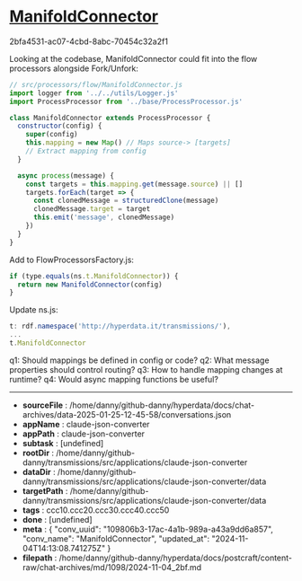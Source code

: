 # [ManifoldConnector](https://claude.ai/chat/109806b3-17ac-4a1b-989a-a43a9dd6a857)

2bfa4531-ac07-4cbd-8abc-70454c32a2f1

 Looking at the codebase, ManifoldConnector could fit into the flow processors alongside Fork/Unfork:

```js
// src/processors/flow/ManifoldConnector.js
import logger from '../../utils/Logger.js'
import ProcessProcessor from '../base/ProcessProcessor.js'

class ManifoldConnector extends ProcessProcessor {
  constructor(config) {
    super(config)
    this.mapping = new Map() // Maps source-> [targets]
    // Extract mapping from config
  }

  async process(message) {
    const targets = this.mapping.get(message.source) || []
    targets.forEach(target => {
      const clonedMessage = structuredClone(message)
      clonedMessage.target = target
      this.emit('message', clonedMessage)
    })
  }
}
```

Add to FlowProcessorsFactory.js:
```js
if (type.equals(ns.t.ManifoldConnector)) {
  return new ManifoldConnector(config)
}
```

Update ns.js:
```js 
t: rdf.namespace('http://hyperdata.it/transmissions/'),
...
t.ManifoldConnector
```

q1: Should mappings be defined in config or code?
q2: What message properties should control routing?
q3: How to handle mapping changes at runtime?
q4: Would async mapping functions be useful?

---

* **sourceFile** : /home/danny/github-danny/hyperdata/docs/chat-archives/data-2025-01-25-12-45-58/conversations.json
* **appName** : claude-json-converter
* **appPath** : claude-json-converter
* **subtask** : [undefined]
* **rootDir** : /home/danny/github-danny/transmissions/src/applications/claude-json-converter
* **dataDir** : /home/danny/github-danny/transmissions/src/applications/claude-json-converter/data
* **targetPath** : /home/danny/github-danny/transmissions/src/applications/claude-json-converter/data
* **tags** : ccc10.ccc20.ccc30.ccc40.ccc50
* **done** : [undefined]
* **meta** : {
  "conv_uuid": "109806b3-17ac-4a1b-989a-a43a9dd6a857",
  "conv_name": "ManifoldConnector",
  "updated_at": "2024-11-04T14:13:08.741275Z"
}
* **filepath** : /home/danny/github-danny/hyperdata/docs/postcraft/content-raw/chat-archives/md/1098/2024-11-04_2bf.md